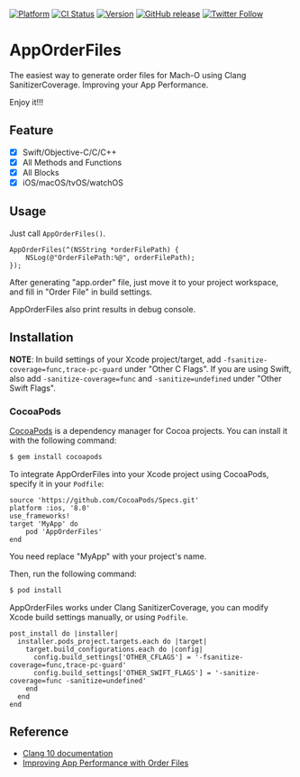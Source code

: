 
[![Platform](https://img.shields.io/cocoapods/p/AppOrderFiles.svg?style=flat)](http://cocoapods.org/pods/AppOrderFiles)
[![CI Status](http://img.shields.io/travis/yulingtianxia/AppOrderFiles.svg?style=flat)](https://travis-ci.org/yulingtianxia/AppOrderFiles)
[![Version](https://img.shields.io/cocoapods/v/AppOrderFiles.svg?style=flat)](http://cocoapods.org/pods/AppOrderFiles)
[![GitHub release](https://img.shields.io/github/release/yulingtianxia/AppOrderFiles.svg)](https://github.com/yulingtianxia/AppOrderFiles/releases)
[![Twitter Follow](https://img.shields.io/twitter/follow/yulingtianxia.svg?style=social&label=Follow)](https://twitter.com/yulingtianxia)

# AppOrderFiles

The easiest way to generate order files for Mach-O using Clang SanitizerCoverage. Improving your App Performance.

Enjoy it!!!

## Feature

- [x] Swift/Objective-C/C/C++ 
- [x] All Methods and Functions
- [x] All Blocks
- [x] iOS/macOS/tvOS/watchOS

## Usage

Just call `AppOrderFiles()`.

```objc
AppOrderFiles(^(NSString *orderFilePath) {
    NSLog(@"OrderFilePath:%@", orderFilePath);
});
```

After generating "app.order" file, just move it to your project workspace, and fill in "Order File" in build settings. 

AppOrderFiles also print results in debug console.

## Installation

**NOTE**: In build settings of your Xcode project/target, add `-fsanitize-coverage=func,trace-pc-guard` under "Other C Flags". If you are using Swift, also add `-sanitize-coverage=func` and `-sanitize=undefined` under "Other Swift Flags".

### CocoaPods

[CocoaPods](http://cocoapods.org) is a dependency manager for Cocoa projects. You can install it with the following command:

```bash
$ gem install cocoapods
```

To integrate AppOrderFiles into your Xcode project using CocoaPods, specify it in your `Podfile`:


```
source 'https://github.com/CocoaPods/Specs.git'
platform :ios, '8.0'
use_frameworks!
target 'MyApp' do
	pod 'AppOrderFiles'
end
```

You need replace "MyApp" with your project's name.

Then, run the following command:

```bash
$ pod install
```

AppOrderFiles works under Clang SanitizerCoverage, you can modify Xcode build settings manually, or using `Podfile`.

```
post_install do |installer|
  installer.pods_project.targets.each do |target|
    target.build_configurations.each do |config|
      config.build_settings['OTHER_CFLAGS'] = '-fsanitize-coverage=func,trace-pc-guard'
      config.build_settings['OTHER_SWIFT_FLAGS'] = '-sanitize-coverage=func -sanitize=undefined'
    end
  end
end
```

## Reference

- [Clang 10 documentation](https://clang.llvm.org/docs/SanitizerCoverage.html#tracing-pcs)
- [Improving App Performance with Order Files](https://medium.com/@michael.eisel/improving-app-performance-with-order-files-c7fff549907f)
